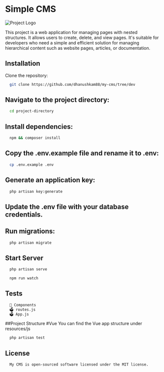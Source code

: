 
# Simple CMS

![Project Logo](https://media.licdn.com/dms/image/D4D03AQGpc1T-Yx5qIw/profile-displayphoto-shrink_200_200/0/1677084501644?e=2147483647&v=beta&t=66V6hA4TaW5HkGP_zdjpLWLYgWJNT4en_51ULzMmFv4)

This project is a web application for managing pages with nested structures. It allows users to create, delete, and view pages. It's suitable for developers who need a simple and efficient solution for managing hierarchical content such as website pages, articles, or documentation.
## Installation

Clone the repository:

```bash
  git clone https://github.com/dhanushkam88/my-cms/tree/dev
```
    
## Navigate to the project directory:
```bash
  cd project-directory
```
## Install dependencies:
```bash
  npm && composer install
```
## Copy the .env.example file and rename it to .env:

```bash
  cp .env.example .env
```
## Generate an application key:

```bash
  php artisan key:generate
```
## Update the .env file with your database credentials.
## Run migrations:
```bash
  php artisan migrate
```
## Start Server
```bash
  php artisan serve
```
```bash
  npm run watch
```
## Tests

```bash
  📁 Components
  🗳 routes.js
  🗳 App.js
```
##Project Structure
#Vue
You can find the Vue app structure under resources/js
```bash
  php artisan test
```
## License

```bash
  My CMS is open-sourced software licensed under the MIT license.
```
